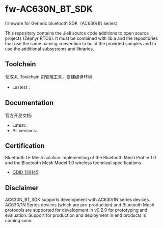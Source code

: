 # fw-AC630N_BT_SDK

firmware for Generic bluetooth SDK（AC630/1N series）


This repository contains the Jieli source code additions to open
source projects (Zephyr RTOS).
It must be combined with lib.a and the repositories that use the same
naming convention to build the provided samples and to use the additional
subsystems and libraries.

Toolchain
------------

获取JL Toolchain 包管理工具，搭建编译环境

* Lastest：

Documentation
------------

官方开发文档:

* Latest: 
* All versions: 

Certification
-------------

Bluetooth LE Mesh solution implementing of the Bluetooth Mesh Profile 1.0 and the Bluetooth Mesh Model 1.0 wireless technical specifications

* [QDID 136145](https://launchstudio.bluetooth.com/ListingDetails/91371)


Disclaimer
------------

AC630N_BT_SDK supports development with AC630/1N series devices.
AC630/1N Series devices (which are pre-production) and Bluetooth Mesh protocols are supported for development in v0.2.0 for prototyping and evaluation.
Support for production and deployment in end products is coming soon.

